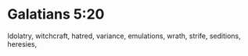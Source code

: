 # Galatians 5:20

Idolatry, witchcraft, hatred, variance, emulations, wrath, strife, seditions, heresies,